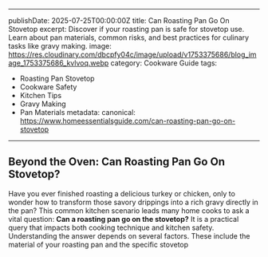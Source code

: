 
---
publishDate: 2025-07-25T00:00:00Z
title: Can Roasting Pan Go On Stovetop
excerpt: Discover if your roasting pan is safe for stovetop use. Learn about pan materials, common risks, and best practices for culinary tasks like gravy making.
image: https://res.cloudinary.com/dbcpfy04c/image/upload/v1753375686/blog_image_1753375686_kvlvoq.webp
category: Cookware Guide
tags:
  - Roasting Pan Stovetop
  - Cookware Safety
  - Kitchen Tips
  - Gravy Making
  - Pan Materials
metadata:
  canonical: https://www.homeessentialsguide.com/can-roasting-pan-go-on-stovetop
---

## Beyond the Oven: Can Roasting Pan Go On Stovetop?

Have you ever finished roasting a delicious turkey or chicken, only to wonder how to transform those savory drippings into a rich gravy directly in the pan? This common kitchen scenario leads many home cooks to ask a vital question: **Can a roasting pan go on the stovetop?** It is a practical query that impacts both cooking technique and kitchen safety. Understanding the answer depends on several factors. These include the material of your roasting pan and the specific stovetop